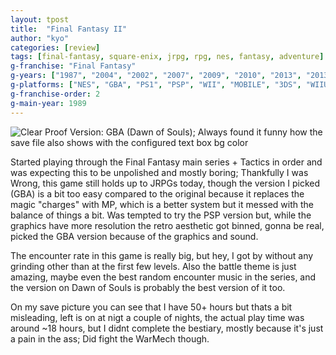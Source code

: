 ```yaml
---
layout: tpost
title:  "Final Fantasy II"
author: "kyo"
categories: [review]
tags: [final-fantasy, square-enix, jrpg, rpg, nes, fantasy, adventure]
g-franchise: "Final Fantasy"
g-years: ["1987", "2004", "2002", "2007", "2009", "2010", "2013", "2013"]
g-platforms: ["NES", "GBA", "PS1", "PSP", "WII", "MOBILE", "3DS", "WIIU"]
g-franchise-order: 2
g-main-year: 1989
---
```


![Clear Proof]({{site.baseurl}}/img/ff1/clear.jpg)
Version: GBA (Dawn of Souls); Always found it funny how the save file also shows with the configured text box bg color

Started playing through the Final Fantasy main series + Tactics in order and was expecting this to be unpolished and mostly boring; Thankfully I was Wrong, this game still holds up to JRPGs today, though the version I picked (GBA) is a bit too easy compared to the original because it replaces the magic "charges" with MP, which is a better system but it messed with the balance of things a bit. Was tempted to try the PSP version but, while the graphics have more resolution the retro aesthetic got binned, gonna be real, picked the GBA version because of the graphics and sound.

The encounter rate in this game is really big, but hey, I got by without any grinding other than at the first few levels. Also the battle theme is just amazing, maybe even the best random encounter music in the series, and the version on Dawn of Souls is probably the best version of it too.

On my save picture you can see that I have 50+ hours but thats a bit misleading, left is on at nigt a couple of nights, the actual play time was around ~18 hours, but I didnt complete the bestiary, mostly because it's just a pain in the ass; Did fight the WarMech though.
